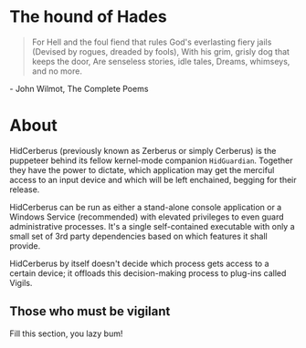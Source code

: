 # The hound of Hades
> For Hell and the foul fiend that rules
God's everlasting fiery jails
(Devised by rogues, dreaded by fools),
With his grim, grisly dog that keeps the door,
Are senseless stories, idle tales,
Dreams, whimseys, and no more. 

\- John Wilmot, The Complete Poems

# About
HidCerberus (previously known as Zerberus or simply Cerberus) is the puppeteer behind its fellow kernel-mode companion `HidGuardian`. Together they have the power to dictate, which application may get the merciful access to an input device and which will be left enchained, begging for their release.

HidCerberus can be run as either a stand-alone console application or a Windows Service (recommended) with elevated privileges to even guard administrative processes. It's a single self-contained executable with only a small set of 3rd party dependencies based on which features it shall provide.

HidCerberus by itself doesn't decide which process gets access to a certain device; it offloads this decision-making process to plug-ins called Vigils.

## Those who must be vigilant
Fill this section, you lazy bum!  